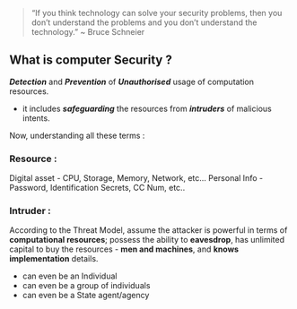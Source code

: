 >“If you think technology can solve your security problems, 
>then you don’t understand the problems and 
>you don’t understand the  technology.”
	~ Bruce Schneier
## What is computer Security ?
***Detection*** and ***Prevention*** of ***Unauthorised*** usage of computation resources.
- it includes ***safeguarding*** the resources from ***intruders*** of malicious intents.

Now, understanding all these terms :

### Resource :
Digital asset - CPU, Storage, Memory, Network, etc...
Personal Info - Password, Identification Secrets, CC Num, etc..

### Intruder :
According to the Threat Model, assume the attacker is powerful in terms of **computational resources**; possess the ability to **eavesdrop**, has unlimited capital to buy the resources - **men and machines**, and **knows implementation** details.

- can even be an Individual
- can even be a group of individuals
- can even be a State agent/agency



